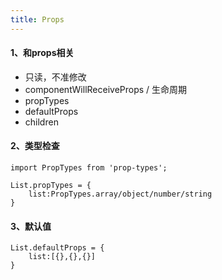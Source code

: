 ```yaml
---
title: Props 
---
```


#### 1、和props相关
- 只读，不准修改
- componentWillReceiveProps  / 生命周期
- propTypes
- defaultProps
- children
#### 2、类型检查

```
import PropTypes from 'prop-types';

List.propTypes = {
    list:PropTypes.array/object/number/string
}
```
#### 3、默认值
```
List.defaultProps = {
    list:[{},{},{}]
}
```
